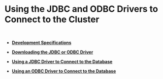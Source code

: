 # Using the JDBC and ODBC Drivers to Connect to the Cluster<a name="dws_01_0086"></a>

  

-   **[Development Specifications](development-specifications.md)**  

-   **[Downloading the JDBC or ODBC Driver](downloading-the-jdbc-or-odbc-driver.md)**  

-   **[Using a JDBC Driver to Connect to the Database](using-a-jdbc-driver-to-connect-to-the-database.md)**  

-   **[Using an ODBC Driver to Connect to the Database](using-an-odbc-driver-to-connect-to-the-database.md)**  


